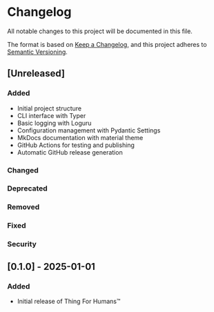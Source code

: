 # Changelog

All notable changes to this project will be documented in this file.

The format is based on [Keep a Changelog](https://keepachangelog.com/en/1.0.0/),
and this project adheres to [Semantic Versioning](https://semver.org/spec/v2.0.0.html).

## [Unreleased]

### Added
- Initial project structure
- CLI interface with Typer
- Basic logging with Loguru
- Configuration management with Pydantic Settings
- MkDocs documentation with material theme
- GitHub Actions for testing and publishing
- Automatic GitHub release generation

### Changed

### Deprecated

### Removed

### Fixed

### Security

## [0.1.0] - 2025-01-01

### Added
- Initial release of Thing For Humans™